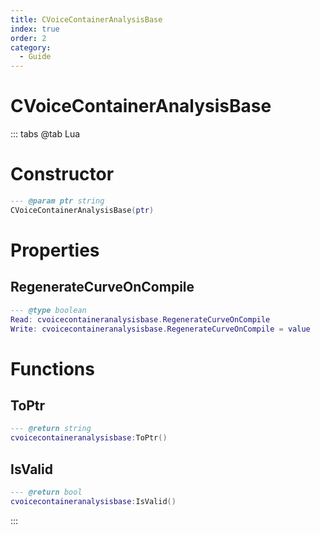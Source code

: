 ```yaml
---
title: CVoiceContainerAnalysisBase
index: true
order: 2
category:
  - Guide
---
```


# CVoiceContainerAnalysisBase

::: tabs
@tab Lua
# Constructor
```lua
--- @param ptr string
CVoiceContainerAnalysisBase(ptr)
```
# Properties
## RegenerateCurveOnCompile 
```lua
--- @type boolean
Read: cvoicecontaineranalysisbase.RegenerateCurveOnCompile
Write: cvoicecontaineranalysisbase.RegenerateCurveOnCompile = value
```
# Functions
## ToPtr
```lua
--- @return string
cvoicecontaineranalysisbase:ToPtr()
```
## IsValid
```lua
--- @return bool
cvoicecontaineranalysisbase:IsValid()
```

:::